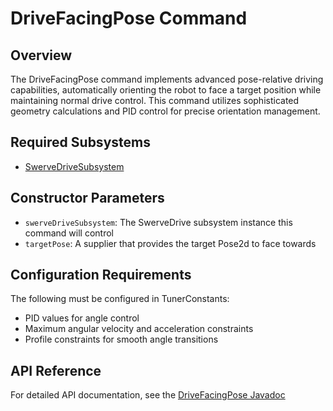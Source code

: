 # DriveFacingPose Command

## Overview
The DriveFacingPose command implements advanced pose-relative driving capabilities, automatically orienting the robot to face a target position while maintaining normal drive control. This command utilizes sophisticated geometry calculations and PID control for precise orientation management.

## Required Subsystems
- [SwerveDriveSubsystem](../../subsystems/swerve.md)

## Constructor Parameters
- `swerveDriveSubsystem`: The SwerveDrive subsystem instance this command will control
- `targetPose`: A supplier that provides the target Pose2d to face towards

## Configuration Requirements
The following must be configured in TunerConstants:
- PID values for angle control
- Maximum angular velocity and acceleration constraints
- Profile constraints for smooth angle transitions

## API Reference
For detailed API documentation, see the [DriveFacingPose Javadoc](/5152_Template/javadoc/frc/alotobots/library/commands/swervedrive/DriveFacingPose.html)